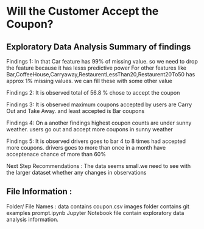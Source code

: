 # Will the Customer Accept the Coupon?

## Exploratory Data Analysis Summary of findings

Findings 1:
In that Car feature has 99% of missing value. so we need to drop the feature because it has lesss predictive power
For other features like Bar,CoffeeHouse,Carryaway,RestaurentLessThan20,Restaurent20To50 has approx 1% missing values. we can fill these with some other value

Findings 2: It is observed total of 56.8 %  chose to accept the coupon

Findings 3: It is observed  maximum coupons accepted by users are Carry Out and Take Away. and least accepted is Bar coupons

Findings 4: On a another findings highest coupon counts are under sunny weather. users go out and accept more coupons in sunny weather

Findings 5: It is observed drivers goes to bar  4 to 8 times had accepted more coupons. drivers goes to more than once in a month have acceptenace chance of more than 60%


Next Step Recommendations :
  The data seems small.we need to see with the larger dataset whether any changes in observations




File Information :
-------------------

Folder/ File Names : 
data contains coupon.csv
images folder contains git examples
prompt.ipynb Jupyter Notebook file contain exploratory data analysis information.

